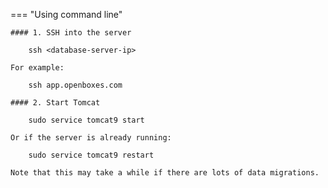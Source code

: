 === "Using command line"

    #### 1. SSH into the server

        ssh <database-server-ip>

    For example:

        ssh app.openboxes.com

    #### 2. Start Tomcat 
    
        sudo service tomcat9 start

    Or if the server is already running:

        sudo service tomcat9 restart

    Note that this may take a while if there are lots of data migrations.
